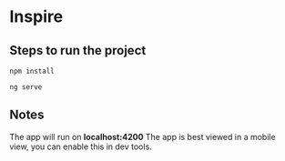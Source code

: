 # Inspire

## Steps to run the project
```
npm install

ng serve
```

## Notes
The app will run on **localhost:4200**
The app is best viewed in a mobile view, you can enable this in dev tools.
